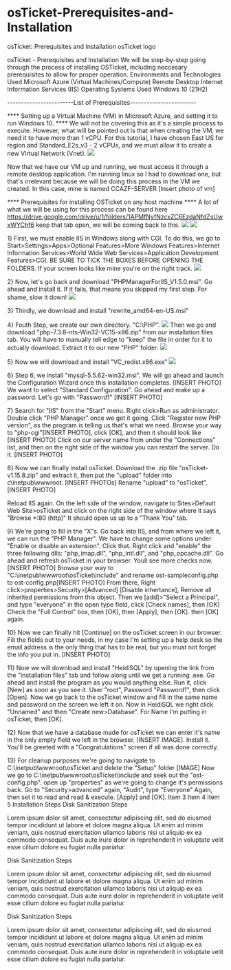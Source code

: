 # osTicket-Prerequisites-and-Installation
osTicket: Prerequisites and Installation
osTicket logo

osTicket - Prerequisites and Installation
We will be step-by-step going through the process of installing OSTicket, including neccesary prerequisites to allow for proper operation.
Environments and Technologies Used
Microsoft Azure (Virtual Machines/Compute)
Remote Desktop
Internet Information Services (IIS)
Operating Systems Used
Windows 10 (21H2)

------------------------List of Prerequisites------------------------

 **** Setting up a Virtual Machine (VM) in Microsoft Azure, and setting it to run Windows 10. ****
We will not be covering this as it's a simple process to execute.  However, what will be pointed out is that when creating the VM, we need it to have more than 1 vCPU.  For this tutorial, I have chosen East US for region and Standard_E2s_v3 - 2 vCPUs, and we must allow it to create a new Virtual Network (Vnet).
<img src=https://i.imgur.com/ZF809zc.png>

Now that we have our VM up and running, we must access it through a remote desktop application.  I'm running linux so I had to download one, but that's irrelevant because we will be doing this process in the VM we created.  In this case, mine is named CCAZF-SERVER [Insert photo of vm]
  
  **** Prerequisites for installing OSTicket on any host machine ****
A lot of what we will be using for this process can be found here https://drive.google.com/drive/u/1/folders/1APMfNyfNzcxZC6EzdaNfdZsUwxWYChf6
keep that tab open, we will be coming back to this. 
<img src=https://i.imgur.com/7aPixaC.png>
<img src=https://i.imgur.com/Hstt3Pc.png>

1}  First, we must enable IIS in Windows along with CGI.  To do this, we go to Start>Settings>Apps>Optional Features>More Windows Features>Internet Information Services>World Wide Web Services>Application Development Features>CGI.  BE SURE TO TICK THE BOXES BEFORE OPENING THE FOLDERS.  If your screen looks like mine you're on the right track.
<img src=https://i.imgur.com/jjSPuvZ.png>

2}  Now, let's go back and download "PHPManagerForIIS_V1.5.0.msi".  Go ahead and install it.  If it fails, that means you skipped my first step.  For shame, slow it down!
<img src=https://i.imgur.com/RPRqgqQ.png>

3}  Thirdly, we download and install "rewrite_amd64-en-US.msi"

4}  Fouth Step, we create our own directory.  "C:\PHP".
<img src=https://i.imgur.com/uqifqK3.png>
Then we go and download "php-7.3.8-nts-Win32-VC15-x86.zip" from our installation files tab.  You will have to manually tell edge to "keep" the file in order for it to actually download.  Extract it to our new "PHP" folder. 
<img src=https://i.imgur.com/IHsZ264.png>

5}  Now we will download and install "VC_redist.x86.exe"
<img src=https://i.imgur.com/u1SHb7I.png>

6}  Step 6, we install "mysql-5.5.62-win32.msi".  We will go ahead and launch the Configuration Wizard once this installation completes. [INSERT PHOTO]
We want to select "Standard Configuration".  Go ahead and make up a password.  Let's go with "Password1" [INSERT PHOTO]

7}  Search for "IIS" from the "Start" menu.  Right click>Run as administrator.  Double click "PHP Manager" once we get it going.  Click "Register new PHP version", as the program is telling us that's what we need.  Browse your way to "php-cgi"[INSERT PHOTO], click [OK], and then it should look like [INSERT PHOTO]  Click on our server name from under the "Connections" list, and then on the right side of the window you can restart the server.  Do it. [INSERT PHOTO]

8}  Now we can finally install osTicket.  Download the .zip file "osTicket-v1.15.8.zip" and extract it, then put the "upload" folder into c\inetpub\wwwroot.  [INSERT PHOTOs]  Rename "upload" to "osTicket".  [INSERT PHOTO]

Reload IIS again. On the left side of the window, navigate to Sites>Default Web Site>osTicket and click on the right side of the window where it says "Browse *:80 (http)"  It should open us up to a "Thank You" tab.

9}  We're going to fill in the "X"s.  Go back into IIS, and from where we left it, we can run the "PHP Manager".  We have to change some options under "Enable or disable an extension".  Click that.  Right click and "enable" the three following dlls:  "php_imap.dll", "php_intl.dll", and "php_opcache.dll".  Go ahead and refresh osTicket in your browser.  Youll see more checks now. [INSERT PHOTO]  Browse your way to "C:\inetpub\wwwroot\osTicket\include" and rename ost-sampleconfig.php to ost-config.php[INSERT PHOTO]  From there, Right click>properties>Security>[Advanced]  [Disable inhertance], Remove all inherited permissions from this object.  Then we [add]>"Select a Principal", and type "everyone" in the open type field, click [Check names], then [OK]  Check the "Full Control" box, then [OK],  then [Apply], then [OK]. then [OK] again.

10} Now we can finally hit [Continue] on the osTicket screen in our browser.  Fill the fields out to your needs, in my case I'm setting up a help desk so the email address is the only thing that has to be real, but you must not forget the info you put in. [INSERT PHOTO]

11} Now we will download and install "HeidiSQL" by opening the link from the "installation files" tab and follow along until we get a running .exe.  Go ahead and install the program as you would anything else.  Run it, click [New] as soon as you see it.  User "root", Password "Password1", then click [Open].  Now we go back to the osTicket window and fill in the same name and password on the screen we left it on.  Now in HeidiSQL we right click "Unnamed" and then "Create new>Database".  For Name I'm putting in osTicket, then [OK].

12} Now that we have a database made for osTicket we can enter it's name in the only empty field we left in the browser. [INSERT IMAGE].  Install it.  You'll be greeted with a "Congratulations" screen if all was done correctly.

13} For cleanup purposes we're going to navigate to C:\inetpub\wwwroot\osTicket and delete the "Setup" folder [IMAGE]  Now we go to C:\inetpub\wwwroot\osTicket\include and seek out the "ost-config.php". open up "properties" as we're going to change it's permissions back.  Go to "Security>advanced" again, "Audit", type "Everyone" Again, then set it to read and read & execute.  [Apply] and [OK].
Item 3
Item 4
Item 5
Installation Steps
Disk Sanitization Steps

Lorem ipsum dolor sit amet, consectetur adipiscing elit, sed do eiusmod tempor incididunt ut labore et dolore magna aliqua. Ut enim ad minim veniam, quis nostrud exercitation ullamco laboris nisi ut aliquip ex ea commodo consequat. Duis aute irure dolor in reprehenderit in voluptate velit esse cillum dolore eu fugiat nulla pariatur.


Disk Sanitization Steps

Lorem ipsum dolor sit amet, consectetur adipiscing elit, sed do eiusmod tempor incididunt ut labore et dolore magna aliqua. Ut enim ad minim veniam, quis nostrud exercitation ullamco laboris nisi ut aliquip ex ea commodo consequat. Duis aute irure dolor in reprehenderit in voluptate velit esse cillum dolore eu fugiat nulla pariatur.


Disk Sanitization Steps

Lorem ipsum dolor sit amet, consectetur adipiscing elit, sed do eiusmod tempor incididunt ut labore et dolore magna aliqua. Ut enim ad minim veniam, quis nostrud exercitation ullamco laboris nisi ut aliquip ex ea commodo consequat. Duis aute irure dolor in reprehenderit in voluptate velit esse cillum dolore eu fugiat nulla pariatur.

